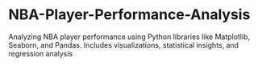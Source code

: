 # NBA-Player-Performance-Analysis
Analyzing NBA player performance using Python libraries like Matplotlib, Seaborn, and Pandas. Includes visualizations, statistical insights, and regression analysis
